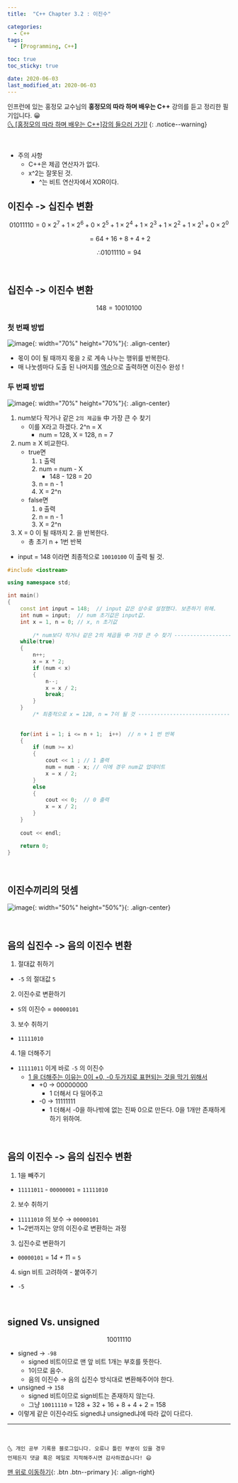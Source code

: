 ```yaml
---
title:  "C++ Chapter 3.2 : 이진수" 

categories:
  - C++
tags:
  - [Programming, C++]

toc: true
toc_sticky: true

date: 2020-06-03
last_modified_at: 2020-06-03
---
```


인프런에 있는 홍정모 교수님의 **홍정모의 따라 하며 배우는 C++** 강의를 듣고 정리한 필기입니다. 😀    
[🌜 [홍정모의 따라 하며 배우는 C++]강의 들으러 가기!](https://www.inflearn.com/course/following-c-plus)
{: .notice--warning}

<br>

- 주의 사항
    - C++은 제곱 연산자가 없다.
    - x^2는 잘못된 것.
        - ^는 비트 연산자에서 XOR이다.

## 이진수 -> 십진수 변환

$$01011110= 0 ×2^7 + 1 ×2^6 + 0 ×2^5 + 1 ×2^4 +  1 ×2^3 + 1 ×2^2 + 1 ×2^1 + 0 ×2^0 $$

$$=64 + 16 + 8 + 4 +2$$

$$ ∴ 01011110 = 94$$

<br>

## 십진수 -> 이진수 변환
$$148 = 10010100$$

### 첫 번째 방법

![image](https://user-images.githubusercontent.com/42318591/83949520-3b642600-a85f-11ea-814c-1f0ac8ead3d2.png){: width="70%" height="70%"}{: .align-center}

- 몫이 0이 될 때까지 몫을 `2` 로 계속 나누는 행위를 반복한다.
- 매 나눗셈마다 도출 된 나머지를 <u>역순</u>으로 출력하면 이진수 완성 !


### 두 번째 방법

![image](https://user-images.githubusercontent.com/42318591/83949878-4029d980-a861-11ea-9797-5d84dae38caf.png){: width="70%" height="70%"}{: .align-center}

1. num보다 작거나 같은 `2의 제곱들` 中 가장 큰 수 찾기
    - 이를 X라고 하겠다. 2^n = X
        - num = 128,  X = 128,  n = 7
2. num ≥ X 비교한다. 
    - true면
        1. `1` 출력
        2. num = num - X
            - 148 - 128 = 20
        3. n = n - 1
        4. X = 2^n
    - false면
        1. `0` 출력
        2. n = n - 1
        3. X = 2^n
3. X = 0 이 될 때까지 2. 을 반복한다.  
    - 총 초기 n + 1번 반복
- input = 148 이라면 최종적으로 `10010100` 이 출력 될 것.

```cpp
#include <iostream>

using namespace std;

int main()
{
    const int input = 148;  // input 값은 상수로 설정했다. 보존하기 위해.
    int num = input;  // num 초기값은 input값.
    int x = 1, n = 0; // x, n 초기값
    
		/* num보다 작거나 같은 2의 제곱들 中 가장 큰 수 찾기 ------------------------*/
    while(true)
    {
        n++;
        x = x * 2;
        if (num < x)
        {
            n--;
            x = x / 2;
            break;
        }
    }
		/* 최종적으로 x = 128, n = 7이 될 것 ---------------------------------------*/
    
		
    for(int i = 1; i <= n + 1;  i++)  // n + 1 번 반복
    {
        if (num >= x)
        {
            cout << 1 ; // 1 출력 
            num = num - x; // 이에 경우 num값 업데이트 
            x = x / 2;
        }
        else
        {
            cout << 0;  // 0 출력
            x = x / 2;
        }
    }
    
    cout << endl;

    return 0;
}
```

<br>

## 이진수끼리의 덧셈

![image](https://user-images.githubusercontent.com/42318591/83949904-972fae80-a861-11ea-9639-5db7dab9ade1.png){: width="50%" height="50%"}{: .align-center}

<br>

## 음의 십진수 -> 음의 이진수 변환
1. 절대값 취하기
- `-5` 의 절대값 `5`
2. 이진수로 변환하기
- `5`의 이진수 = `00000101`
3. 보수 취하기
- `11111010`
4. 1을 더해주기
- `11111011` 이게 바로 `-5` 의 이진수
  - <u>1 을 더해주는 이유는 0이 +0, -0 두가지로 표현되는 것을 막기 위해서</u>
    - +0 → 00000000
      - 1 더해서 다 밀어주고
    - -0 → 11111111
      - 1 더해서 -0을 하나밖에 없는 진짜 0으로 만든다. 0을 1개만 존재하게 하기 위하여.

<br>

## 음의 이진수 -> 음의 십진수 변환

1. 1을 빼주기
- `11111011` - `00000001` = `11111010`
2. 보수 취하기
- `11111010` 의 보수 → `00000101`
- 1~2번까지는 양의 이진수로 변환하는 과정
3. 십진수로 변환하기
- `00000101` = 1*4 + 1*1 = `5`
4. sign 비트 고려하여 - 붙여주기
- `-5`

<br>

## signed Vs. unsigned

$$10011110$$

- signed →  `-98`
    - signed 비트이므로 맨 앞 비트 1개는 부호를 뜻한다.
    - 1이므로 음수.
    - 음의 이진수 → 음의 십진수 방식대로 변환해주어야 한다.
- unsigned → `158`
    - signed 비트이므로 sign비트는 존재하지 않는다.
    - 그냥 `10011110` = 128 + 32 + 16 + 8 + 4 + 2  = 158
- 이렇게 같은 이진수라도 signed냐 unsigned냐에 따라 값이 다르다.

***
<br>

    🌜 개인 공부 기록용 블로그입니다. 오류나 틀린 부분이 있을 경우 
    언제든지 댓글 혹은 메일로 지적해주시면 감사하겠습니다! 😄

[맨 위로 이동하기](#){: .btn .btn--primary }{: .align-right}